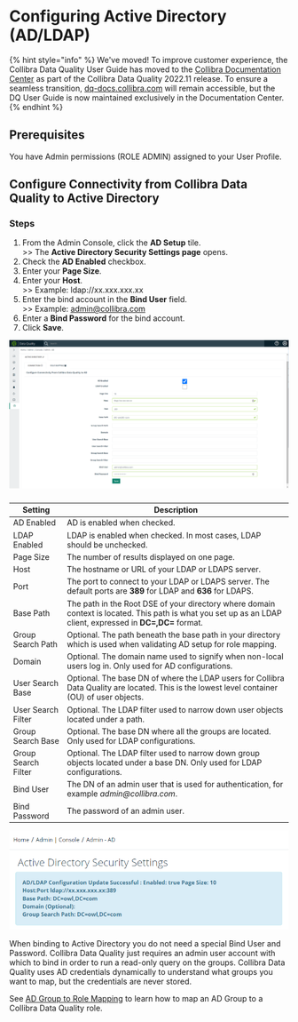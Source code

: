 # Configuring Active Directory (AD/LDAP)

{% hint style="info" %}
We've moved! To improve customer experience, the Collibra Data Quality User Guide has moved to the [Collibra Documentation Center](https://productresources.collibra.com/docs/collibra/latest/Content/DataQuality/DQSecurity/Configuring%20Active%20Directory.htm) as part of the Collibra Data Quality 2022.11 release. To ensure a seamless transition, [dq-docs.collibra.com](http://dq-docs.collibra.com/) will remain accessible, but the DQ User Guide is now maintained exclusively in the Documentation Center.
{% endhint %}

## Prerequisites

You have Admin permissions (ROLE ADMIN) assigned to your User Profile.

## Configure Connectivity from Collibra Data Quality to Active Directory

### Steps

1. From the Admin Console, click the **AD Setup** tile.\
   \>> The **Active Directory Security Settings page** opens.
2. Check the **AD Enabled** checkbox.
3. Enter your **Page Size**.
4. Enter your **Host**.\
   \>> Example: ldap://xx.xxx.xxx.xx
5. Enter the bind account in the **Bind User** field.\
   \>> Example: admin@collibra.com
6. Enter a **Bind Password** for the bind account.
7. Click **Save**.

![Configure Active Directory](../../../.gitbook/assets/dq-active-directory-configuration.png)

###

| Setting             | Description                                                                                                                                                  |
| ------------------- | ------------------------------------------------------------------------------------------------------------------------------------------------------------ |
| AD Enabled          | AD is enabled when checked.                                                                                                                                  |
| LDAP Enabled        | LDAP is enabled when checked. In most cases, LDAP should be unchecked.                                                                                       |
| Page Size           | The number of results displayed on one page.                                                                                                                 |
| Host                | The hostname or URL of your LDAP or LDAPS server.                                                                                                            |
| Port                | The port to connect to your LDAP or LDAPS server. The default ports are **389** for LDAP and **636** for LDAPS.                                              |
| Base Path           | The path in the Root DSE of your directory where domain context is located. This path is what you set up as an LDAP client, expressed in **DC=,DC=** format. |
| Group Search Path   | Optional. The path beneath the base path in your directory which is used when validating AD setup for role mapping.                                          |
| Domain              | Optional. The domain name used to signify when non-local users log in. Only used for AD configurations.                                                      |
| User Search Base    | Optional. The base DN of where the LDAP users for Collibra Data Quality are located. This is the lowest level container (OU) of user objects.                |
| User Search Filter  | Optional. The LDAP filter used to narrow down user objects located under a path.                                                                             |
| Group Search Base   | Optional. The base DN where all the groups are located. Only used for LDAP configurations.                                                                   |
| Group Search Filter | Optional. The LDAP filter used to narrow down group objects located under a base DN. Only used for LDAP configurations.                                      |
| Bind User           | The DN of an admin user that is used for authentication, for example _admin@collibra.com_.                                                                   |
| Bind Password       | The password of an admin user.                                                                                                                               |

![Active Directory successfully configured](../../../.gitbook/assets/dq-active-directory-security-settings-success-message.png)

When binding to Active Directory you do not need a special Bind User and Password. Collibra Data Quality just requires an admin user account with which to bind in order to run a read-only query on the groups. Collibra Data Quality uses AD credentials dynamically to understand what groups you want to map, but the credentials are never stored.

See [AD Group to Role Mapping](ad-group-to-owl-role-mapping.md) to learn how to map an AD Group to a Collibra Data Quality role.
